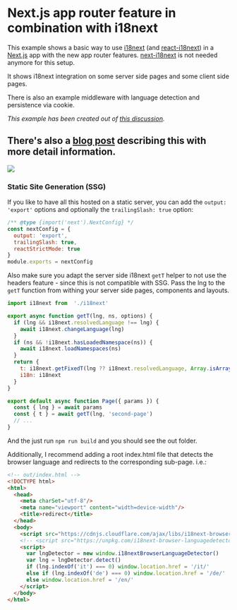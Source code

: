 # Next.js app router feature in combination with i18next

This example shows a basic way to use [i18next](https://www.i18next.com) (and [react-i18next](https://react.i18next.com)) in a [Next.js](https://nextjs.org/) app with the new app router features.
[next-i18next](https://next.i18next.com) is not needed anymore for this setup.

It shows i18next integration on some server side pages and some client side pages.

There is also an example middleware with language detection and persistence via cookie.

*This example has been created out of [this discussion](https://github.com/i18next/next-i18next/discussions/1993).*

## There's also a [blog post](https://www.locize.com/blog/i18n-next-app-router) describing this with more detail information.

[![](https://cdn.prod.website-files.com/67a323e323a50df7f24f0a94/67f268673fcfae53e5d4697c_i18n-next-app-router.jpg)](https://www.locize.com/blog/i18n-next-app-router)


### Static Site Generation (SSG)

If you like to have all this hosted on a static server, you can add the `output: 'export'` options and optionally the `trailingSlash: true` option:

```javascript
/** @type {import('next').NextConfig} */
const nextConfig = {
  output: 'export',
  trailingSlash: true,
  reactStrictMode: true
}
module.exports = nextConfig
```

Also make sure you adapt the server side i18next `getT` helper to not use the headers feature - since this is not compatible with SSG.
Pass the lng to the `getT` function from withing your server side pages, components and layouts.

```js
import i18next from  './i18next'

export async function getT(lng, ns, options) {
  if (lng && i18next.resolvedLanguage !== lng) {
    await i18next.changeLanguage(lng)
  }
  if (ns && !i18next.hasLoadedNamespace(ns)) {
    await i18next.loadNamespaces(ns)
  }
  return {
    t: i18next.getFixedT(lng ?? i18next.resolvedLanguage, Array.isArray(ns) ? ns[0] : ns, options?.keyPrefix),
    i18n: i18next
  }
}
```

```js
export default async function Page({ params }) {
  const { lng } = await params
  const { t } = await getT(lng, 'second-page')
  // ...
}
```

And the just run `npm run build` and you should see the out folder.

Additionally, I recommend adding a root index.html file that detects the browser language and redirects to the corresponding sub-page.
i.e.:

```html
<!-- out/index.html -->
<!DOCTYPE html>
<html>
  <head>
    <meta charSet="utf-8"/>
    <meta name="viewport" content="width=device-width"/>
    <title>redirect</title>
  </head>
  <body>
    <script src="https://cdnjs.cloudflare.com/ajax/libs/i18next-browser-languagedetector/7.0.2/i18nextBrowserLanguageDetector.min.js"></script>
    <!-- <script src="https://unpkg.com/i18next-browser-languagedetector@7.0.2/dist/umd/i18nextBrowserLanguageDetector.min.js"></script> -->
    <script>
      var lngDetector = new window.i18nextBrowserLanguageDetector()
      var lng = lngDetector.detect()
      if (lng.indexOf('it') === 0) window.location.href = '/it/'
      else if (lng.indexOf('de') === 0) window.location.href = '/de/'
      else window.location.href = '/en/'
    </script>
  </body>
</html>
```
